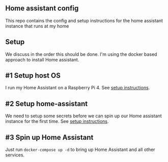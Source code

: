 Home assistant config
----
This repo contains the config and setup instructions for the home assistant instance that runs at my home

Setup
----
We discuss in the order this should be done. I'm using the docker based approach to install Home assistant.

#1 Setup host OS
----
I run my Home Assistant on a Raspberry Pi 4. See [setup instructions](docs/setup-host-os.md).

#2 Setup home-assistant
----
We need to setup some secrets before we can spin up our Home assistant instance for the first time. See [setup instructions](docs/setup-home-assistant.md).

#3 Spin up Home Assistant
----
Just run `docker-compose up -d` to bring up Home Assistant and all other services.
